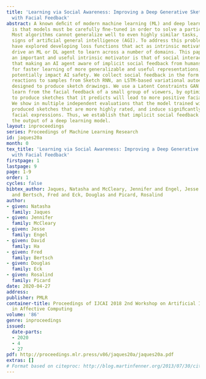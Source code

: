 ```yaml
---
title: 'Learning via Social Awareness: Improving a Deep Generative Sketching Model
  with Facial Feedback'
abstract: A known deﬁcit of modern machine learning (ML) and deep learning (DL) methodology
  is that models must be carefully ﬁne-tuned in order to solve a particular task.
  Most algorithms cannot generalize well to even highly similar tasks, let alone exhibit
  signs of artiﬁcial general intelligence (AGI). To address this problem, researchers
  have explored developing loss functions that act as intrinsic motivators that could
  drive an ML or DL agent to learn across a number of domains. This paper argues that
  an important and useful intrinsic motivator is that of social interaction. We posit
  that making an AI agent aware of implicit social feedback from humans can allow
  for faster learning of more generalizable and useful representations, and could
  potentially impact AI safety. We collect social feedback in the form of facial expression
  reactions to samples from Sketch RNN, an LSTM-based variational autoencoder (VAE)
  designed to produce sketch drawings. We use a Latent Constraints GAN (LC-GAN) to
  learn from the facial feedback of a small group of viewers, by optimizing the model
  to produce sketches that it predicts will lead to more positive facial expressions.
  We show in multiple independent evaluations that the model trained with facial feedback
  produced sketches that are more highly rated, and induce signiﬁcantly more positive
  facial expressions. Thus, we establish that implicit social feedback can improve
  the output of a deep learning model.
layout: inproceedings
series: Proceedings of Machine Learning Research
id: jaques20a
month: 0
tex_title: 'Learning via Social Awareness: Improving a Deep Generative Sketching Model
  with Facial Feedback'
firstpage: 1
lastpage: 9
page: 1-9
order: 1
cycles: false
bibtex_author: Jaques, Natasha and McCleary, Jennifer and Engel, Jesse and Ha, David
  and Bertsch, Fred and Eck, Douglas and Picard, Rosalind
author:
- given: Natasha
  family: Jaques
- given: Jennifer
  family: McCleary
- given: Jesse
  family: Engel
- given: David
  family: Ha
- given: Fred
  family: Bertsch
- given: Douglas
  family: Eck
- given: Rosalind
  family: Picard
date: 2020-04-27
address: 
publisher: PMLR
container-title: Proceedings of IJCAI 2018 2nd Workshop on Artificial Intelligence
  in Affective Computing
volume: '86'
genre: inproceedings
issued:
  date-parts:
  - 2020
  - 4
  - 27
pdf: http://proceedings.mlr.press/v86/jaques20a/jaques20a.pdf
extras: []
# Format based on citeproc: http://blog.martinfenner.org/2013/07/30/citeproc-yaml-for-bibliographies/
---
```

